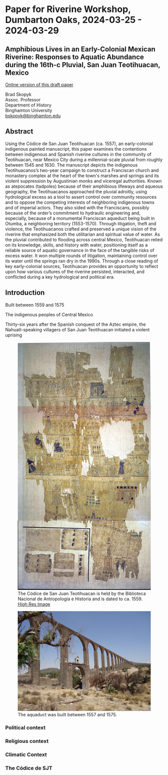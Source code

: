 # Paper for Riverine Workshop, Dumbarton Oaks, 2024-03-25 - 2024-03-29

## Amphibious Lives in an Early-Colonial Mexican Riverine: Responses to Aquatic Abundance during the 16th-c Pluvial, San Juan Teotihuacan, Mexico

[Online version of this draft paper](https://brad-skopyk.github.io/sjt.html)

Brad Skopyk  
Assoc. Professor  
Department of History  
Binghamton University  
[bskopyk@binghamton.edu](mailto:bskopyk@binghamton.edu)  

## Abstract

Using the Códice de San Juan Teotihuacan (ca. 1557), an early-colonial indigenous painted manuscript, this paper examines the contentions between indigenous and Spanish riverine cultures in the community of Teotihuacan, near Mexico City during a millennial-scale pluvial from roughly between 1545 and 1630. The manuscript depicts the indigenous Teotihuacanos’s two-year campaign to construct a Franciscan church and monastery complex at the heart of the town's marshes and springs and its violent suppression by Augustinian monks and viceregal authorities. Known as atepocates (tadpoles) because of their amphibious lifeways and aqueous geography, the Teotihuacanos approached the pluvial adroitly, using hydrological excess as a tool to assert control over community resources and to oppose the competing interests of neighboring indigenous towns and of imperial actors. They also sided with the Franciscans, possibly because of the order’s commitment to hydraulic engineering and, especially, because of a monumental Franciscan aqueduct being built in Otumba, a neighboring territory (1553-1570). Through litigation, theft and violence, the Teotihuacanos crafted and preserved a unique vision of the riverine that emphasized both the utilitarian and spiritual value of water. As the pluvial contributed to flooding across central Mexico, Teotihuacan relied on its knowledge, skills, and history with water, positioning itself as a reliable source of aquatic governance in the face of the tangible risks of excess water. It won multiple rounds of litigation, maintaining control over its water until the springs ran dry in the 1990s. Through a close reading of key early-colonial sources, Teotihuacan provides an opportunity to reflect upon how various cultures of the riverine persisted, interacted, and conflicted during a key hydrological and political era.

## Introduction

Built between 1559 and 1575

The indigenous peoples of Central Mexico

Thirty-six years after the Spanish conquest of the Aztec empire, the Nahuatl-speaking villagers of San Juan Teotihuacan initiated a violent uprising 

<figure>
    <img src="images/codice-sjt-adjust-small.jpg"
         alt="Full reproduction of the Códice de San Juan Teotihuacan">
    <figcaption>The Códice de San Juan Teotihuacan is held by the Biblioteca Nacional de Antropología e Historia and is dated to ca. 1559. <a href="images/codice-sjt-adjust.jpg">High Res Image</a></figcaption>
</figure>

<figure>
    <img src="images/Acueducto_del_Padre_tembleque.jpg"
         alt="Aquaduct of friar Tembleque">
    <figcaption>The aquaduct was built between 1557 and 1575.</figcaption>
</figure>

### Political context

### Religious context

### Climatic Context

### The Códice de SJT
